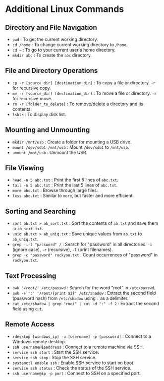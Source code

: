 # Additional Linux Commands

## Directory and File Navigation
- `pwd` : To get the current working directory.
- `cd /home` : To change current working directory to `/home`.
- `cd ~` : To go to your current user's home directory.
- `mkdir abc` : To create the `abc` directory.

## File and Directory Operations
- `cp -r [source_dir] [destination_dir]` : To copy a file or directory. `-r` for recursive copy.
- `mv -r [source_dir] [destination_dir]` : To move a file or directory. `-r` for recursive move.
- `rm -r [folder_to_delete]` : To remove/delete a directory and its contents.
- `lsblk` : To display disk list.

## Mounting and Unmounting
- `mkdir /mnt/usb` : Create a folder for mounting a USB drive.
- `mount /dev/sdb1 /mnt/usb` : Mount `/dev/sdb1` to `/mnt/usb`.
- `umount /mnt/usb` : Unmount the USB.

## File Viewing
- `head -n 5 abc.txt` : Print the first 5 lines of `abc.txt`.
- `tail -n 5 abc.txt` : Print the last 5 lines of `abc.txt`.
- `more abc.txt` : Browse through large files.
- `less abc.txt` : Similar to `more`, but faster and more efficient.

## Sorting and Searching
- `sort ab.txt > ab_sort.txt` : Sort the contents of `ab.txt` and save them in `ab_sort.txt`.
- `uniq ab.txt > ab_uniq.txt` : Save unique values from `ab.txt` to `ab_uniq.txt`.
- `grep -irl "password" /` : Search for "password" in all directories. `-i` (ignore case), `-r` (recursive), `-l` (print filenames).
- `grep -c "password" rockyou.txt` : Count occurrences of "password" in `rockyou.txt`.

## Text Processing
- `awk '/root/' /etc/passwd` : Search for the word "root" in `/etc/passwd`.
- `awk -F ':' '/root/{print $2}' /etc/shadow` : Extract the second field (password hash) from `/etc/shadow` using `:` as a delimiter.
- `cat /etc/shadow | grep "root" | cut -d ":" -f 2` : Extract the second field using `cut`.

## Remote Access
- `rdesktop [windows_ip] -u [username] -p [password]` : Connect to a Windows remote desktop.
- `ssh username@ipaddress` : Connect to a remote machine via SSH.
- `service ssh start` : Start the SSH service.
- `service ssh stop` : Stop the SSH service.
- `systemctl enable ssh` : Enable SSH service to start on boot.
- `service ssh status` : Check the status of the SSH service.
- `ssh username@ip -p port` : Connect to SSH on a specified port.

